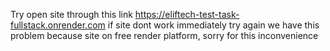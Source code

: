 Try open site through this link
https://eliftech-test-task-fullstack.onrender.com
if site dont work immediately try again 
we have this problem because site on free render platform, 
sorry for this inconvenience